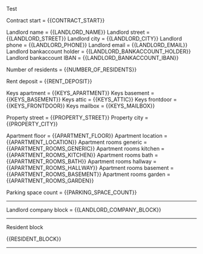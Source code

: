 Test

Contract start = {{CONTRACT_START}}

Landlord name = {{LANDLORD_NAME}}
Landlord street = {{LANDLORD_STREET}}
Landlord city = {{LANDLORD_CITY}}
Landlord phone = {{LANDLORD_PHONE}}
Landlord email = {{LANDLORD_EMAIL}}
Landlord bankaccount holder = {{LANDLORD_BANKACCOUNT_HOLDER}}
Landlord bankaccount IBAN = {{LANDLORD_BANKACCOUNT_IBAN}}

Number of residents = {{NUMBER_OF_RESIDENTS}}

Rent deposit = {{RENT_DEPOSIT}}

Keys apartment = {{KEYS_APARTMENT}}
Keys basement = {{KEYS_BASEMENT}}
Keys attic = {{KEYS_ATTIC}}
Keys frontdoor = {{KEYS_FRONTDOOR}}
Keys mailbox = {{KEYS_MAILBOX}}

Property street = {{PROPERTY_STREET}}
Property city = {{PROPERTY_CITY}}

Apartment floor = {{APARTMENT_FLOOR}}
Apartment location = {{APARTMENT_LOCATION}}
Apartment rooms generic = {{APARTMENT_ROOMS_GENERIC}}
Apartment rooms kitchen = {{APARTMENT_ROOMS_KITCHEN}}
Apartment rooms bath = {{APARTMENT_ROOMS_BATH}}
Apartment rooms hallway = {{APARTMENT_ROOMS_HALLWAY}}
Apartment rooms basement = {{APARTMENT_ROOMS_BASEMENT}}
Apartment rooms garden = {{APARTMENT_ROOMS_GARDEN}}

Parking space count = {{PARKING_SPACE_COUNT}}

---

Landlord company block = {{LANDLORD_COMPANY_BLOCK}}

---

Resident block

{{RESIDENT_BLOCK}}

---